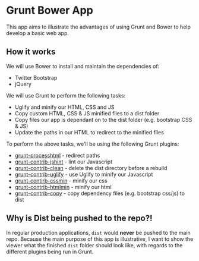 # Grunt Bower App

This app aims to illustrate the advantages of using Grunt and Bower to help develop a basic web app.

## How it works

We will use Bower to install and maintain the dependencies of:

* Twitter Bootstrap
* jQuery 

We will use Grunt to perform the following tasks:

* Uglify and minify our HTML, CSS and JS
* Copy custom HTML, CSS & JS minified files to a dist folder
* Copy files our app is dependant on to the dist folder (e.g. bootstrap CSS & JS)
* Update the paths in our HTML to redirect to the minified files

To perform the above tasks, we'll be using the following Grunt plugins:

* [grunt-processhtml](https://www.npmjs.com/package/grunt-processhtml) - redirect paths
* [grunt-contrib-jshint]() - lint our Javascript
* [grunt-contrib-clean]() - delete the dist directory before a rebuild
* [grunt-contrib-uglify]() - use Uglify to minify our Javascript
* [grunt-contirb-cssmin]() - minify our css
* [grunt-contrib-htmlmin]() - minify our html
* [grunt-contrib-copy]() - copy dependency files (e.g. bootstrap css/js) to dist 


## Why is Dist being pushed to the repo?!

In regular production applications, `dist` would **never** be pushed to the main repo. Because the main purpose of this app is illustrative, I want to show the viewer what the finished `dist` folder should look like, with regards to the different plugins being run in Grunt.
